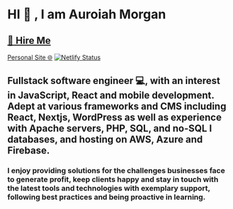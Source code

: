 # HI :wave: , I am Auroiah Morgan

## [:construction_worker: Hire Me](https://www.redballoon.work/public-profile/a6f79f7e3dd986d6fd86577ef3872d2b?profile=aebc55668a61a13cea22ae4c53475866)

[Personal Site :globe_with_meridians:](https://abmdev86.github.io/abm-portfolio/)
[![Netlify Status](https://api.netlify.com/api/v1/badges/87e384f0-7819-4148-9b0b-0ae9e2ee3584/deploy-status)](https://app.netlify.com/sites/shimmering-blancmange-d4776d/deploys)

## Fullstack software engineer :computer:, with an interest in JavaScript, React and mobile development. Adept at various frameworks and CMS including React, Nextjs, WordPress as well as experience with Apache servers, PHP, SQL, and no-SQL l databases, and hosting on AWS, Azure and Firebase.

### I enjoy providing solutions for the challenges businesses face to generate profit, keep clients happy and stay in touch with the latest tools and technologies with exemplary support, following best practices and being proactive in learning.
